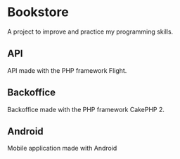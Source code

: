 # Bookstore
A project to improve and practice my programming skills.

## API
API made with the PHP framework Flight.

## Backoffice
Backoffice made with the PHP framework CakePHP 2.

## Android
Mobile application made with Android
